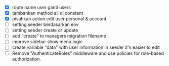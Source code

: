 - [x] route name user ganti users
- [x] tambahkan method all di constant
- [x] pisahkan action edit user personal & account
- [ ] setting seeder berdasarkan env
- [ ] setting seeder create or update
- [ ] add "create" to managers migration filename
- [ ] improve sidebar show menu logic
- [ ] create variable "data" with user information in seeder it's easier to edit
- [ ] Remove "AuthenticateRoles" middleware and use policies for role-based authorization.
